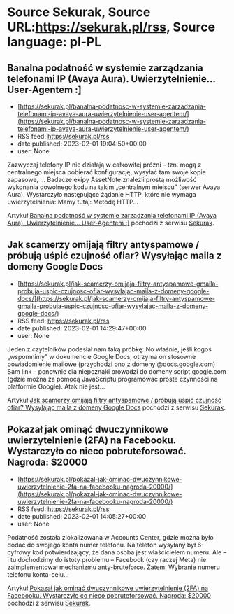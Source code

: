 # Source Sekurak, Source URL:https://sekurak.pl/rss, Source language: pl-PL

## Banalna podatność w systemie zarządzania telefonami IP (Avaya Aura). Uwierzytelnienie… User-Agentem :]
 - [https://sekurak.pl/banalna-podatnosc-w-systemie-zarzadzania-telefonami-ip-avaya-aura-uwierzytelnienie-user-agentem/](https://sekurak.pl/banalna-podatnosc-w-systemie-zarzadzania-telefonami-ip-avaya-aura-uwierzytelnienie-user-agentem/)
 - RSS feed: https://sekurak.pl/rss
 - date published: 2023-02-01 19:04:50+00:00
 - user: None

<p>Zazwyczaj telefony IP nie działają w całkowitej próżni &#8211; tzn. mogą z centralnego miejsca pobierać konfigurację, wysyłać tam swoje kopie zapasowe, &#8230; Badacze ekipy AssetNote znaleźli prostą możliwość wykonania dowolnego kodu na takim &#8222;centralnym miejscu&#8221; (serwer Avaya Aura). Wystarczyło następujące żądanie HTTP, które nie wymaga uwierzytelnienia: Mamy tutaj: Metodę HTTP...</p>
<p>Artykuł <a href="https://sekurak.pl/banalna-podatnosc-w-systemie-zarzadzania-telefonami-ip-avaya-aura-uwierzytelnienie-user-agentem/" rel="nofollow">Banalna podatność w systemie zarządzania telefonami IP (Avaya Aura). Uwierzytelnienie&#8230; User-Agentem :]</a> pochodzi z serwisu <a href="https://sekurak.pl" rel="nofollow">Sekurak</a>.</p>

## Jak scamerzy omijają filtry antyspamowe / próbują uśpić czujność ofiar? Wysyłając maila z domeny Google Docs
 - [https://sekurak.pl/jak-scamerzy-omijaja-filtry-antyspamowe-gmaila-probuja-uspic-czujnosc-ofiar-wysylajac-maila-z-domeny-google-docs/](https://sekurak.pl/jak-scamerzy-omijaja-filtry-antyspamowe-gmaila-probuja-uspic-czujnosc-ofiar-wysylajac-maila-z-domeny-google-docs/)
 - RSS feed: https://sekurak.pl/rss
 - date published: 2023-02-01 14:29:47+00:00
 - user: None

<p>Jeden z czytelników podesłał nam taką próbkę: No właśnie, jeśli kogoś &#8222;wspomnimy&#8221; w dokumencie Google Docs, otrzyma on stosowne powiadomienie mailowe (przychodzi ono z domeny @docs.google.com) Sam link &#8211; ponownie dla niepoznaki prowadzi do domeny script.google.com (gdzie można za pomocą JavaScriptu programować proste czynności na platformie Google). Atak nie jest...</p>
<p>Artykuł <a href="https://sekurak.pl/jak-scamerzy-omijaja-filtry-antyspamowe-gmaila-probuja-uspic-czujnosc-ofiar-wysylajac-maila-z-domeny-google-docs/" rel="nofollow">Jak scamerzy omijają filtry antyspamowe / próbują uśpić czujność ofiar? Wysyłając maila z domeny Google Docs</a> pochodzi z serwisu <a href="https://sekurak.pl" rel="nofollow">Sekurak</a>.</p>

## Pokazał jak ominąć dwuczynnikowe uwierzytelnienie (2FA) na Facebooku. Wystarczyło co nieco pobruteforsować. Nagroda: $20000
 - [https://sekurak.pl/pokazal-jak-ominac-dwuczynnikowe-uwierzytelnienie-2fa-na-facebooku-nagroda-20000/](https://sekurak.pl/pokazal-jak-ominac-dwuczynnikowe-uwierzytelnienie-2fa-na-facebooku-nagroda-20000/)
 - RSS feed: https://sekurak.pl/rss
 - date published: 2023-02-01 14:05:27+00:00
 - user: None

<p>Podatność została zlokalizowana w Accounts Center, gdzie można było dodać do swojego konta numer telefonu. Na telefon wysyłany był 6-cyfrowy kod potwierdzający, że dana osoba jest właścicielem numeru. Ale &#8211; i tu dochodzimy do istoty problemu &#8211; Facebook (czy raczej Meta) nie zaimplementował mechanizmu anty-bruteforce. Zatem: Wybranie numeru telefonu konta-celu...</p>
<p>Artykuł <a href="https://sekurak.pl/pokazal-jak-ominac-dwuczynnikowe-uwierzytelnienie-2fa-na-facebooku-nagroda-20000/" rel="nofollow">Pokazał jak ominąć dwuczynnikowe uwierzytelnienie (2FA) na Facebooku. Wystarczyło co nieco pobruteforsować. Nagroda: $20000</a> pochodzi z serwisu <a href="https://sekurak.pl" rel="nofollow">Sekurak</a>.</p>
